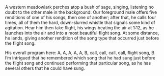 A western meadowlark perches atop a bush of sage, singing, listening no doubt to the other male in the background. Our foreground male offers five renditions of one of his songs, then one of another; after that, he calls four times, all of them the hard, down-slurred whistle that signals some kind of agitation. Hear him then take flight, his wings beating the air at 1:12, as he launches into the air and into a most beautiful flight song. At some distance, he lands, giving another rendition of the song type that occurred just before the flight song. 

His overall program here: A, A, A, A, A, B, call, call, call, call, flight song, B. I’m intrigued that he remembered which song that he had sung just before the flight song and continued performing that particular song, as he has several others that he could have sung. 
